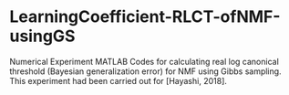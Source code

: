 # LearningCoefficient-RLCT-ofNMF-usingGS
Numerical Experiment MATLAB Codes for calculating real log canonical threshold (Bayesian generalization error) for NMF using Gibbs sampling.  This experiment had been carried out for [Hayashi, 2018].
